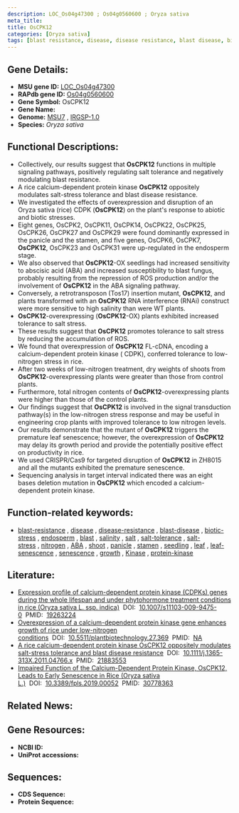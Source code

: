 ```yaml
---
description: LOC_Os04g47300 ; Os04g0560600 ; Oryza sativa
meta_title:
title: OsCPK12
categories: [Oryza sativa]
tags: [blast resistance, disease, disease resistance, blast disease, biotic stress, endosperm, blast, salinity, salt, salt tolerance, salt stress, nitrogen,  ABA , shoot, panicle, stamen, seedling, leaf, leaf senescence, senescence, growth, Kinase, protein kinase]
---
```


## Gene Details:
- **MSU gene ID:** [LOC_Os04g47300](http://rice.uga.edu/cgi-bin/ORF_infopage.cgi?orf=LOC_Os04g47300)  
- **RAPdb gene ID:** [Os04g0560600](https://rapdb.dna.affrc.go.jp/locus/?name=Os04g0560600)  
- **Gene Symbol:** OsCPK12
- **Gene Name:**
- **Genome:**  [MSU7](http://rice.uga.edu/)&nbsp;,&nbsp;[IRGSP-1.0](https://rapdb.dna.affrc.go.jp/download/irgsp1.html)
- **Species:** *Oryza sativa*

## Functional Descriptions:
   - Collectively, our results suggest that **OsCPK12** functions in multiple signaling pathways, positively regulating salt tolerance and negatively modulating blast resistance.
   - A rice calcium-dependent protein kinase **OsCPK12** oppositely modulates salt-stress tolerance and blast disease resistance.
   - We investigated the effects of overexpression and disruption of an Oryza sativa (rice) CDPK (**OsCPK12**) on the plant's response to abiotic and biotic stresses.
   - Eight genes, OsCPK2, OsCPK11, OsCPK14, OsCPK22, OsCPK25, OsCPK26, OsCPK27 and OsCPK29 were found dominantly expressed in the panicle and the stamen, and five genes, OsCPK6, OsCPK7, **OsCPK12**, OsCPK23 and OsCPK31 were up-regulated in the endosperm stage.
   - We also observed that **OsCPK12**-OX seedlings had increased sensitivity to abscisic acid (ABA) and increased susceptibility to blast fungus, probably resulting from the repression of ROS production and/or the involvement of **OsCPK12** in the ABA signaling pathway.
   - Conversely, a retrotransposon (Tos17) insertion mutant, **OsCPK12**, and plants transformed with an **OsCPK12** RNA interference (RNAi) construct were more sensitive to high salinity than were WT plants.
   - **OsCPK12**-overexpressing (**OsCPK12**-OX) plants exhibited increased tolerance to salt stress.
   - These results suggest that **OsCPK12** promotes tolerance to salt stress by reducing the accumulation of ROS.
   - We found that overexpression of **OsCPK12** FL-cDNA, encoding a calcium-dependent protein kinase ( CDPK), conferred tolerance to low-nitrogen stress in rice.
   - After two weeks of low-nitrogen treatment, dry weights of shoots from **OsCPK12**-overexpressing plants were greater than those from control plants.
   - Furthermore, total nitrogen contents of **OsCPK12**-overexpressing plants were higher than those of the control plants.
   - Our findings suggest that **OsCPK12** is involved in the signal transduction pathway(s) in the low-nitrogen stress response and may be useful in engineering crop plants with improved tolerance to low nitrogen levels.
   - Our results demonstrate that the mutant of **OsCPK12** triggers the premature leaf senescence; however, the overexpression of **OsCPK12** may delay its growth period and provide the potentially positive effect on productivity in rice.
   - We used CRISPR/Cas9 for targeted disruption of **OsCPK12** in ZH8015 and all the mutants exhibited the premature senescence.
   - Sequencing analysis in target interval indicated there was an eight bases deletion mutation in **OsCPK12** which encoded a calcium-dependent protein kinase.

## Function-related keywords:
   - [blast-resistance](/tags/blast-resistance/)&nbsp;,&nbsp;[disease](/tags/disease/)&nbsp;,&nbsp;[disease-resistance](/tags/disease-resistance/)&nbsp;,&nbsp;[blast-disease](/tags/blast-disease/)&nbsp;,&nbsp;[biotic-stress](/tags/biotic-stress/)&nbsp;,&nbsp;[endosperm](/tags/endosperm/)&nbsp;,&nbsp;[blast](/tags/blast/)&nbsp;,&nbsp;[salinity](/tags/salinity/)&nbsp;,&nbsp;[salt](/tags/salt/)&nbsp;,&nbsp;[salt-tolerance](/tags/salt-tolerance/)&nbsp;,&nbsp;[salt-stress](/tags/salt-stress/)&nbsp;,&nbsp;[nitrogen](/tags/nitrogen/)&nbsp;,&nbsp;[ABA](/tags/ABA/)&nbsp;,&nbsp;[shoot](/tags/shoot/)&nbsp;,&nbsp;[panicle](/tags/panicle/)&nbsp;,&nbsp;[stamen](/tags/stamen/)&nbsp;,&nbsp;[seedling](/tags/seedling/)&nbsp;,&nbsp;[leaf](/tags/leaf/)&nbsp;,&nbsp;[leaf-senescence](/tags/leaf-senescence/)&nbsp;,&nbsp;[senescence](/tags/senescence/)&nbsp;,&nbsp;[growth](/tags/growth/)&nbsp;,&nbsp;[Kinase](/tags/Kinase/)&nbsp;,&nbsp;[protein-kinase](/tags/protein-kinase/)

## Literature:
   - [Expression profile of calcium-dependent protein kinase (CDPKs) genes during the whole lifespan and under phytohormone treatment conditions in rice (Oryza sativa L. ssp. indica)](https://www.doi.org/10.1007/s11103-009-9475-0)&nbsp;&nbsp;DOI:&nbsp;&nbsp;[10.1007/s11103-009-9475-0](https://www.doi.org/10.1007/s11103-009-9475-0)&nbsp;&nbsp;PMID:&nbsp;&nbsp;[19263224](https://pubmed.ncbi.nlm.nih.gov/19263224/)
   - [Overexpression of a calcium-dependent protein kinase gene enhances growth of rice under low-nitrogen conditions](https://www.doi.org/10.5511/plantbiotechnology.27.369)&nbsp;&nbsp;DOI:&nbsp;&nbsp;[10.5511/plantbiotechnology.27.369](https://www.doi.org/10.5511/plantbiotechnology.27.369)&nbsp;&nbsp;PMID:&nbsp;&nbsp;[NA](https://pubmed.ncbi.nlm.nih.gov/NA/)
   - [A rice calcium-dependent protein kinase OsCPK12 oppositely modulates salt-stress tolerance and blast disease resistance](https://www.doi.org/10.1111/j.1365-313X.2011.04766.x)&nbsp;&nbsp;DOI:&nbsp;&nbsp;[10.1111/j.1365-313X.2011.04766.x](https://www.doi.org/10.1111/j.1365-313X.2011.04766.x)&nbsp;&nbsp;PMID:&nbsp;&nbsp;[21883553](https://pubmed.ncbi.nlm.nih.gov/21883553/)
   - [Impaired Function of the Calcium-Dependent Protein Kinase, OsCPK12, Leads to Early Senescence in Rice (Oryza sativa L.)](https://www.doi.org/10.3389/fpls.2019.00052)&nbsp;&nbsp;DOI:&nbsp;&nbsp;[10.3389/fpls.2019.00052](https://www.doi.org/10.3389/fpls.2019.00052)&nbsp;&nbsp;PMID:&nbsp;&nbsp;[30778363](https://pubmed.ncbi.nlm.nih.gov/30778363/)

## Related News:

## Gene Resources:
- **NCBI ID:**  []()
- **UniProt accessions:** [](https://www.uniprot.org/uniprotkb//entry)

## Sequences:
- **CDS Sequence:**
- **Protein Sequence:**
